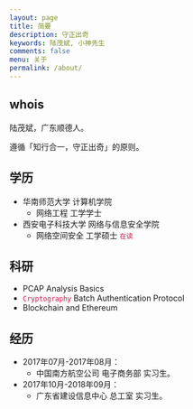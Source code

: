 ```yaml
---
layout: page
title: 简要
description: 守正出奇
keywords: 陆茂斌, 小神先生
comments: false
menu: 关于
permalink: /about/
---
```


## whois

陆茂斌，广东顺德人。

遵循「知行合一，守正出奇」的原则。

## 学历

- 华南师范大学 计算机学院
    - 网络工程 工学学士
- 西安电子科技大学 网络与信息安全学院
    - 网络空间安全 工学硕士 <code style="color:#c7254e;background-color:#f9f2f4;">在读</code>

## 科研

- PCAP Analysis Basics
- <code style="color:#c7254e;background-color:#f9f2f4;">Cryptography</code> Batch Authentication Protocol
- Blockchain and Ethereum

## 经历

- 2017年07月-2017年08月：
    - 中国南方航空公司 电子商务部 实习生。
- 2017年10月-2018年09月：
    - 广东省建设信息中心 总工室 实习生。


<!--
{% for website in site.data.social %}
* {{ website.sitename }}：[@{{ website.name }}]({{ website.url }})
{% endfor %}

## 技能树

{% for category in site.data.skills %}
### {{ category.name }}
<div class="btn-inline">
{% for keyword in category.keywords %}
<button class="btn btn-outline" type="button">{{ keyword }}</button>
{% endfor %}
</div>
{% endfor %}

-->
